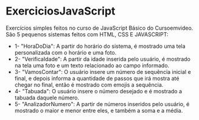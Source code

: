 # ExerciciosJavaScript
Exercícios simples feitos no curso de JavaScript Básico do Cursoemvideo.
São 5 pequenos sistemas feitos com HTML, CSS E JAVASCRIPT:
*  1- "HoraDoDia": A partir do horário do sistema, é mostrado uma tela personalizada com o horário e uma foto.
 * 2- "VerificaIdade": A partir da idade inserida pelo usuário, é mostrado na tela uma foto e um texto relacionado ao campo informado.
  * 3- "VamosContar": O usuário insere um número de sequência inicial e final, e depois informa a quantidade de passos que irá mostra até chegar no final, então é mostrado com emojis a sequência.
  * 4- "Tabuada": O usuário insere o número desejado e é mostrado a tabuada daquele número.
  * 5- "AnalizadorNumero": A partir de números inseridos pelo usuário, é mostrado o maior e menor entre eles, e também a soma e a média.
  

